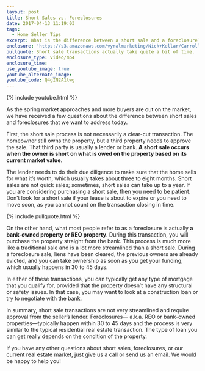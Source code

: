 ```yaml
---
layout: post
title: Short Sales vs. Foreclosures
date: 2017-04-13 11:19:03
tags:
  - Home Seller Tips
excerpt: What is the difference between a short sale and a foreclosure? We’ll go over a few things that you need to know today.
enclosure: 'https://s3.amazonaws.com/vyralmarketing/Nick+Kellar/CarrollCounty+Real+Estate+Short+Sales+vs+Foreclosure.mp4'
pullquote: Short sale transactions actually take quite a bit of time.
enclosure_type: video/mp4
enclosure_time:
use_youtube_image: true
youtube_alternate_image:
youtube_code: Q4gIN2A1lwg
---
```



{% include youtube.html %}

As the spring market approaches and more buyers are out on the market, we have received a few questions about the difference between short sales and foreclosures that we want to address today.&nbsp;

First, the short sale process is not necessarily a clear-cut transaction. The homeowner still owns the property, but a third property needs to approve the sale. That third party is usually a lender or bank. **A short sale occurs when the owner is short on what is owed on the property based on its current market value**.&nbsp;

The lender needs to do their due diligence to make sure that the home sells for what it’s worth, which usually takes about three to eight months. Short sales are not quick sales; sometimes, short sales can take up to a year. If you are considering purchasing a short sale, then you need to be patient. Don’t look for a short sale if your lease is about to expire or you need to move soon, as you cannot count on the transaction closing in time.&nbsp;

{% include pullquote.html %}

On the other hand, what most people refer to as a foreclosure is actually **a bank-owned property or REO property**. During this transaction, you will purchase the property straight from the bank. This process is much more like a traditional sale and is a lot more streamlined than a short sale. During a foreclosure sale, liens have been cleared, the previous owners are already evicted, and you can take ownership as soon as you get your funding, which usually happens in 30 to 45 days.&nbsp;

In either of these transactions, you can typically get any type of mortgage that you qualify for, provided that the property doesn’t have any structural or safety issues. In that case, you may want to look at a construction loan or try to negotiate with the bank.&nbsp;

In summary, short sale transactions are not very streamlined and require approval from the seller’s lender. Foreclosures— a.k.a. REO or bank-owned properties—typically happen within 30 to 45 days and the process is very similar to the typical residential real estate transaction. The type of loan you can get really depends on the condition of the property.&nbsp;

If you have any other questions about short sales, foreclosures, or our current real estate market, just give us a call or send us an email. We would be happy to help you!